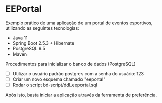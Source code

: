 # EEPortal
Exemplo prático de uma aplicação de um portal de eventos esportivos, utilizando as seguintes tecnologias:

- Java 11
- Spring Boot 2.5.3 + Hibernate
- PostgreSQL 9.5
- Maven

Procedimentos para inicializar o banco de dados (PostgreSQL)

- [ ] Utilizar o usuário padrão postgres com a senha do usuário: 123
- [ ] Criar um novo esquema chamado "eeportal"
- [ ] Rodar o script bd-script/ddl_eeportal.sql

Após isto, basta iniciar a aplicação através da ferramenta de preferência.
